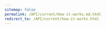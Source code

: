 ```yaml
---
sitemap: false
permalink: /API/current/How-it-works.md.html
redirect_to: /API/current/how-it-works.html
---
```

